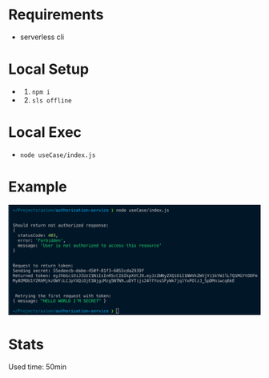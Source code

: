 # Requirements
 - serverless cli

# Local Setup
 - 1. `npm i`
 - 2. `sls offline`

# Local Exec
 - `node useCase/index.js`

# Example
![Example](example.png)

# Stats

Used time: 50min